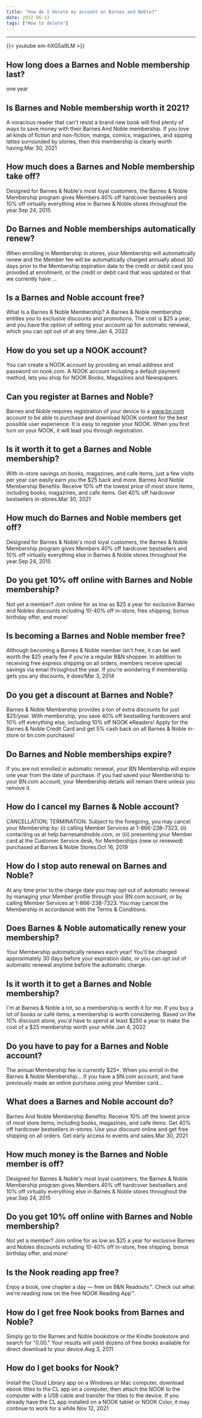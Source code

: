 ```yaml
---
title: "How do I delete my account on Barnes and Noble?"
date: 2022-06-13
tags: ["How to delete"]
---
```


---
{{< youtube em-hXG5a9LM >}}
## How long does a Barnes and Noble membership last?
one year

## Is Barnes and Noble membership worth it 2021?
A voracious reader that can't resist a brand new book will find plenty of ways to save money with their Barnes And Noble membership. If you love all kinds of fiction and non-fiction, manga, comics, magazines, and sipping lattes surrounded by stories, then this membership is clearly worth having.Mar 30, 2021

## How much does a Barnes and Noble membership take off?
Designed for Barnes & Noble's most loyal customers, the Barnes & Noble Membership program gives Members 40% off hardcover bestsellers and 10% off virtually everything else in Barnes & Noble stores throughout the year.Sep 24, 2015

## Do Barnes and Noble memberships automatically renew?
When enrolling in Membership in stores, your Membership will automatically renew and the Member fee will be automatically charged annually about 30 days prior to the Membership expiration date to the credit or debit card you provided at enrollment, or the credit or debit card that was updated or that we currently have ...

## Is a Barnes and Noble account free?
What Is a Barnes & Noble Membership? A Barnes & Noble membership entitles you to exclusive discounts and promotions. The cost is $25 a year, and you have the option of setting your account up for automatic renewal, which you can opt out of at any time.Jan 4, 2022

## How do you set up a NOOK account?
You can create a NOOK account by providing an email address and password on nook.com. A NOOK account including a default payment method, lets you shop for NOOK Books, Magazines and Newspapers.

## Can you register at Barnes and Noble?
Barnes and Noble requires registration of your device to a www.bn.com account to be able to purchase and download NOOK content for the best possible user experience. It is easy to register your NOOK. When you first turn on your NOOK, it will lead you through registration.

## Is it worth it to get a Barnes and Noble membership?
With in-store savings on books, magazines, and cafe items, just a few visits per year can easily earn you the $25 back and more. Barnes And Noble Membership Benefits: Receive 10% off the lowest price of most store items, including books, magazines, and cafe items. Get 40% off hardcover bestsellers in-stores.Mar 30, 2021

## How much do Barnes and Noble members get off?
Designed for Barnes & Noble's most loyal customers, the Barnes & Noble Membership program gives Members 40% off hardcover bestsellers and 10% off virtually everything else in Barnes & Noble stores throughout the year.Sep 24, 2015

## Do you get 10% off online with Barnes and Noble membership?
Not yet a member? Join online for as low as $25 a year for exclusive Barnes and Nobles discounts including 10-40% off in-store, free shipping, bonus birthday offer, and more!

## Is becoming a Barnes and Noble member free?
Although becoming a Barnes & Noble member isn't free, it can be well worth the $25 yearly fee if you're a regular B&N shopper. In addition to receiving free express shipping on all orders, members receive special savings via email throughout the year. If you're wondering if membership gets you any discounts, it does!Mar 3, 2014

## Do you get a discount at Barnes and Noble?
Barnes & Noble Membership provides a ton of extra discounts for just $25/year. With membership, you save 40% off bestselling hardcovers and 10% off everything else, including 10% off NOOK eReaders! Apply for the Barnes & Noble Credit Card and get 5% cash back on all Barnes & Noble in-store or bn.com purchases!

## Do Barnes and Noble memberships expire?
If you are not enrolled in automatic renewal, your BN Membership will expire one year from the date of purchase. If you had saved your Membership to your BN.com account, your Membership details will remain there unless you remove it.

## How do I cancel my Barnes & Noble account?
CANCELLATION; TERMINATION. Subject to the foregoing, you may cancel your Membership by: (i) calling Member Services at 1-866-238-7323, (ii) contacting us at help.barnesandnoble.com, or (iii) presenting your Member card at the Customer Service desk, for Memberships (new or renewed) purchased at Barnes & Noble Stores.Oct 16, 2019

## How do I stop auto renewal on Barnes and Noble?
At any time prior to the charge date you may opt out of automatic renewal by managing your Member profile through your BN.com account, or by calling Member Services at 1-866-238-7323. You may cancel the Membership in accordance with the Terms & Conditions.

## Does Barnes & Noble automatically renew your membership?
Your Membership automatically renews each year! You'll be charged approximately 30 days before your expiration date, or you can opt out of automatic renewal anytime before the automatic charge.

## Is it worth it to get a Barnes and Noble membership?
I'm at Barnes & Noble a lot, so a membership is worth it for me. If you buy a lot of books or café items, a membership is worth considering. Based on the 10% discount alone, you'd have to spend at least $250 a year to make the cost of a $25 membership worth your while.Jan 4, 2022

## Do you have to pay for a Barnes and Noble account?
The annual Membership fee is currently $25*. When you enroll in the Barnes & Noble Membership... If you have a BN.com account, and have previously made an online purchase using your Member card...

## What does a Barnes and Noble account do?
Barnes And Noble Membership Benefits: Receive 10% off the lowest price of most store items, including books, magazines, and cafe items. Get 40% off hardcover bestsellers in-stores. Use your discount online and get free shipping on all orders. Get early access to events and sales.Mar 30, 2021

## How much money is the Barnes and Noble member is off?
Designed for Barnes & Noble's most loyal customers, the Barnes & Noble Membership program gives Members 40% off hardcover bestsellers and 10% off virtually everything else in Barnes & Noble stores throughout the year.Sep 24, 2015

## Do you get 10% off online with Barnes and Noble membership?
Not yet a member? Join online for as low as $25 a year for exclusive Barnes and Nobles discounts including 10-40% off in-store, free shipping, bonus birthday offer, and more!

## Is the Nook reading app free?
Enjoy a book, one chapter a day — free on B&N Readouts™. Check out what we're reading now on the free NOOK Reading App™.

## How do I get free Nook books from Barnes and Noble?
Simply go to the Barnes and Noble bookstore or the Kindle bookstore and search for "0.00." Your results will yield dozens of free books available for direct download to your device.Aug 3, 2011

## How do I get books for Nook?
Install the Cloud Library app on a Windows or Mac computer, download ebook titles to the CL app on a computer, then attach the NOOK to the computer with a USB cable and transfer the titles to the device. If you already have the CL app installed on a NOOK tablet or NOOK Color, it may continue to work for a while.Nov 12, 2021

